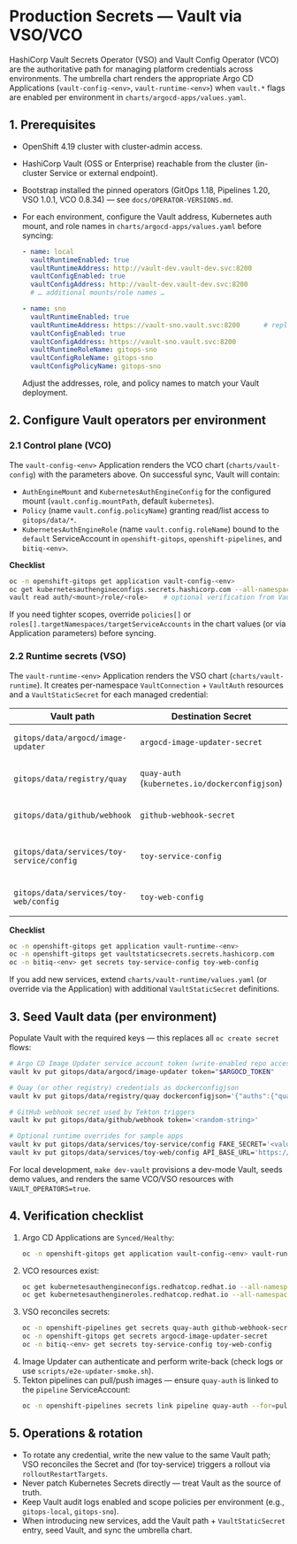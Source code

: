 # Production Secrets — Vault via VSO/VCO

HashiCorp Vault Secrets Operator (VSO) and Vault Config Operator (VCO) are the authoritative path for managing platform credentials across environments. The umbrella chart renders the appropriate Argo CD Applications (`vault-config-<env>`, `vault-runtime-<env>`) when `vault.*` flags are enabled per environment in `charts/argocd-apps/values.yaml`.

## 1. Prerequisites

- OpenShift 4.19 cluster with cluster-admin access.
- HashiCorp Vault (OSS or Enterprise) reachable from the cluster (in-cluster Service or external endpoint).
- Bootstrap installed the pinned operators (GitOps 1.18, Pipelines 1.20, VSO 1.0.1, VCO 0.8.34) — see `docs/OPERATOR-VERSIONS.md`.
- For each environment, configure the Vault address, Kubernetes auth mount, and role names in `charts/argocd-apps/values.yaml` before syncing:

  ```yaml
  - name: local
    vaultRuntimeEnabled: true
    vaultRuntimeAddress: http://vault-dev.vault-dev.svc:8200
    vaultConfigEnabled: true
    vaultConfigAddress: http://vault-dev.vault-dev.svc:8200
    # … additional mounts/role names …

  - name: sno
    vaultRuntimeEnabled: true
    vaultRuntimeAddress: https://vault-sno.vault.svc:8200      # replace with your Vault endpoint
    vaultConfigEnabled: true
    vaultConfigAddress: https://vault-sno.vault.svc:8200
    vaultRuntimeRoleName: gitops-sno
    vaultConfigRoleName: gitops-sno
    vaultConfigPolicyName: gitops-sno
  ```

  Adjust the addresses, role, and policy names to match your Vault deployment.

## 2. Configure Vault operators per environment

### 2.1 Control plane (VCO)

The `vault-config-<env>` Application renders the VCO chart (`charts/vault-config`) with the parameters above. On successful sync, Vault will contain:

- `AuthEngineMount` and `KubernetesAuthEngineConfig` for the configured mount (`vault.config.mountPath`, default `kubernetes`).
- `Policy` (name `vault.config.policyName`) granting read/list access to `gitops/data/*`.
- `KubernetesAuthEngineRole` (name `vault.config.roleName`) bound to the `default` ServiceAccount in `openshift-gitops`, `openshift-pipelines`, and `bitiq-<env>`.

**Checklist**

```bash
oc -n openshift-gitops get application vault-config-<env>
oc get kubernetesauthengineconfigs.secrets.hashicorp.com --all-namespaces
vault read auth/<mount>/role/<role>    # optional verification from Vault CLI
```

If you need tighter scopes, override `policies[]` or `roles[].targetNamespaces/targetServiceAccounts` in the chart values (or via Application parameters) before syncing.

### 2.2 Runtime secrets (VSO)

The `vault-runtime-<env>` Application renders the VSO chart (`charts/vault-runtime`). It creates per-namespace `VaultConnection` + `VaultAuth` resources and a `VaultStaticSecret` for each managed credential:

| Vault path | Destination Secret | Namespace | Notes |
| --- | --- | --- | --- |
| `gitops/data/argocd/image-updater` | `argocd-image-updater-secret` | `openshift-gitops` | Used by Argo CD Image Updater (API token). |
| `gitops/data/registry/quay` | `quay-auth` (`kubernetes.io/dockerconfigjson`) | `openshift-pipelines` | Mounted by Tekton pipeline SA and Image Updater. |
| `gitops/data/github/webhook` | `github-webhook-secret` | `openshift-pipelines` | Consumed by Tekton EventListener (GitHub interceptor). |
| `gitops/data/services/toy-service/config` | `toy-service-config` | `bitiq-<env>` | Includes `rolloutRestartTargets` so pods restart on Secret changes. |
| `gitops/data/services/toy-web/config` | `toy-web-config` | `bitiq-<env>` | Example runtime config for the frontend. |

**Checklist**

```bash
oc -n openshift-gitops get application vault-runtime-<env>
oc -n openshift-gitops get vaultstaticsecrets.secrets.hashicorp.com
oc -n bitiq-<env> get secrets toy-service-config toy-web-config
```

If you add new services, extend `charts/vault-runtime/values.yaml` (or override via the Application) with additional `VaultStaticSecret` definitions.

## 3. Seed Vault data (per environment)

Populate Vault with the required keys — this replaces all `oc create secret` flows:

```bash
# Argo CD Image Updater service account token (write-enabled repo access required)
vault kv put gitops/data/argocd/image-updater token="$ARGOCD_TOKEN"

# Quay (or other registry) credentials as dockerconfigjson
vault kv put gitops/data/registry/quay dockerconfigjson='{"auths":{"quay.io":{"auth":"<base64 user:token>"}}}'

# GitHub webhook secret used by Tekton triggers
vault kv put gitops/data/github/webhook token='<random-string>'

# Optional runtime overrides for sample apps
vault kv put gitops/data/services/toy-service/config FAKE_SECRET='<value>'
vault kv put gitops/data/services/toy-web/config API_BASE_URL='https://svc-api.apps.<cluster-domain>'
```

For local development, `make dev-vault` provisions a dev-mode Vault, seeds demo values, and renders the same VCO/VSO resources with `VAULT_OPERATORS=true`.

## 4. Verification checklist

1. Argo CD Applications are `Synced/Healthy`:
   ```bash
   oc -n openshift-gitops get application vault-config-<env> vault-runtime-<env>
   ```
2. VCO resources exist:
   ```bash
   oc get kubernetesauthengineconfigs.redhatcop.redhat.io --all-namespaces
   oc get kubernetesauthengineroles.redhatcop.redhat.io --all-namespaces
   ```
3. VSO reconciles secrets:
   ```bash
   oc -n openshift-pipelines get secrets quay-auth github-webhook-secret
   oc -n openshift-gitops get secrets argocd-image-updater-secret
   oc -n bitiq-<env> get secrets toy-service-config toy-web-config
   ```
4. Image Updater can authenticate and perform write-back (check logs or use `scripts/e2e-updater-smoke.sh`).
5. Tekton pipelines can pull/push images — ensure `quay-auth` is linked to the `pipeline` ServiceAccount:
   ```bash
   oc -n openshift-pipelines secrets link pipeline quay-auth --for=pull,mount
   ```

## 5. Operations & rotation

- To rotate any credential, write the new value to the same Vault path; VSO reconciles the Secret and (for toy-service) triggers a rollout via `rolloutRestartTargets`.
- Never patch Kubernetes Secrets directly — treat Vault as the source of truth.
- Keep Vault audit logs enabled and scope policies per environment (e.g., `gitops-local`, `gitops-sno`).
- When introducing new services, add the Vault path + `VaultStaticSecret` entry, seed Vault, and sync the umbrella chart.

<!-- ESO legacy flow removed in T17; repository no longer supports ESO. -->
